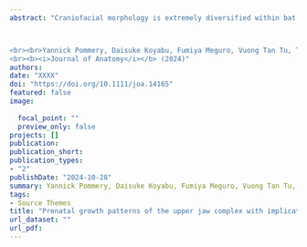 ```yaml
---
abstract: "Craniofacial morphology is extremely diversified within bat phylogeny, howevergrowth and development of the palate in bats remains unstudied. The formation ofboth midline and bilateral orofacial clefts in laryngeally echolocating bats, morpholog-ically similar to the syndromic and non-syndromic cleft palate in humans, are not wellunderstood. Developmental series of prenatal samples (n = 128) and adults (n = 10) ofeight bat species (two pteropodids, four rhinolophoids, and two yangochiropterans),and two non-bat mammals (Mus musculus and Erinaceus amurensis), were CT-scannedand cranial bones forming the upper jaw complex were three-dimensionally visualisedto assess whether differences in palate development can be observed across bat phy-logeny. Volumetric data of bones composing the upper jaw complex were measuredto quantify palate growth. The premaxilla is relatively reduced in bats compared toother mammals and its shape is heterogeneous depending on the presence and typeof orofacial cleft across bat phylogeny. The palatine process of premaxillary bonesis lacking in pteropodids and yangochiropterans, whereas the premaxilla is a mobilestructure which is only in contact caudally with the maxilla by a fibrous membrane orsuture in rhinolophoids. In all bats, maxillary bones progressively extend caudally andpalatine bones, in some cases split into three branches, extend caudally so that theyare completely fused to another one medially prior to the birth. Ossification of thevomer and fusion of the maxillary and palatine bones occur earlier in rhinolophoidsthan in pteropodids and yangochiropterans. The vomer ossifies bilaterally from twodifferent ossification centres in yangochiropterans, which is uncommon in other batsand non-bat mammals. Analysis of ontogenetic allometric trajectories of the upperjaw complex revealed faster development of maxillary, vomer, and palatine bones inyangochiropterans compared to other bats, especially rhinolophoids. Ancestral statereconstruction revealed that yangochiropterans have a higher magnitude of changein ossification rate compared to other bats and E. amurensis a lower magnitude com-pared to M. musculus and bats. This study provides new evidence of heterochronicshifts in craniofacial development and growth across bat phylogeny that can improve understanding of the developmental differences characterising nasal and oral emis-sion strategies.



<br><br>Yannick Pommery, Daisuke Koyabu, Fumiya Meguro, Vuong Tan Tu, Thongchai Ngamprasertwong, Thanakul Wannaprasert, <b><u>Taro Nojiri</u></b>, Laura A.B. Wilson
<br><b><i>Journal of Anatomy</i></b> (2024)"
authors:
date: "XXXX"
doi: "https://doi.org/10.1111/joa.14165"
featured: false
image:
 
  focal_point: ""
  preview_only: false
projects: []
publication: 
publication_short: 
publication_types:
- "2"
publishDate: "2024-10-28"
summary: Yannick Pommery, Daisuke Koyabu, Fumiya Meguro, Vuong Tan Tu, Thongchai Ngamprasertwong, Thanakul Wannaprasert, <b><u>Taro Nojiri</u></b>, Laura A.B. Wilson<br><b><i>Journal of Anatomy</i></b> (2025)<br><script type="text/javascript" src="https://d1bxh8uas1mnw7.cloudfront.net/assets/embed.js"></script><div class="altmetric-embed" data-badge-type="donut" data-altmetric-id="169752205"></div>
tags:
- Source Themes
title: "Prenatal growth patterns of the upper jaw complex with implications for laryngeal echolocation in bats"
url_dataset: ""
url_pdf: 
---
```

